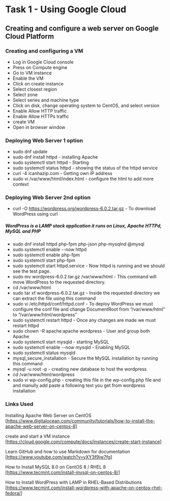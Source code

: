# Task 1 - Using Google Cloud
## Creating and configure a web server on Google Cloud Platform 

### Creating and configuring a VM
- Log in Google Cloud console 
- Press on Compute engine 
- Go to VM instance 
- Enable the VM
- Click on create instance 
- Select closest region 
- Select zone
- Select series and machine type
- Click on disk, change operating system to CentOS, and select version 
- Enable Allow HTTP traffic 
- Enable Allow HTTPs traffic 
- create VM 
- Open in browser window

### Deploying Web Server 1 option
- sudo dnf update
- sudo dnf install httpd - installing Apache 
- sudo systemctl start httpd - Starting 
- sudo systemctl status httpd - showing the status of the httpd service
- curl -4 icanhazip.com - Getting own IP address 
- sudo vi /var/www/html/index.html - configure the html to add more context

### Deploying Web Server 2nd option
- curl -O https://wordpress.org/wordpress-6.0.2.tar.gz - To download WordPress using curl 
##### WordPress is a LAMP stack application it runs on Linux, Apache HTTPd, MySQL and PHP
- sudo dnf install httpd php-fpm php-json php-mysqlnd @mysql
- sudo systemctl enable --now httpd
- sudo systemctl enable php-fpm
- sudo systemctl start php-fpm
- sudo systemctl start httpd.service - Now httpd is running and we should see the test page.
- sudo mv wordpress-6.0.2.tar.gz /var/www/html - This command will move WordPress to the requested directory.
- cd /var/www/html
- sudo tar xf wordpress-6.0.2.tar.gz - Inside the requested directory we can extract the file using this command
- sudo vi /etc/httpd/conf/httpd.conf - To deploy WordPress we must configure the conf file and change DocumentRoot from “/var/www/html” to “/var/www/html/wordpress”
- sudo systemctl restart httpd - Once any changes are made we must restart httpd
- sudo chown -R apache:apache wordpress - User and group both Apache 
- sudo systemctl start mysqld - starting MySQL
- sudo systemctl enable --now mysqld - Enabling MySQL
- sudo systemctl status mysqld
- mysql_secure_installation - Secure the MySQL installation by running this command
- mysql -u root -p - creating new database to host the wordpress
- cd /var/www/html/wordpress 
- sudo vi wp-config.php - creating this file in the wp-config.php file and and manully add paste a following text you get from wordpress installation


### Links Used 
Installing Apache Web Server on CentOS
[https://www.digitalocean.com/community/tutorials/how-to-install-the-apache-web-server-on-centos-8]

create and start a VM instance
[https://cloud.google.com/compute/docs/instances/create-start-instance] 

Learn GitHub and how to use Markdown for documentation
[https://www.youtube.com/watch?v=yXY3f9jw7fg]

How to Install MySQL 8.0 on CentOS 8 / RHEL 8 
[https://www.tecmint.com/install-mysql-on-centos-8/]

How to Install WordPress with LAMP in RHEL-Based Distributions [https://www.tecmint.com/install-wordpress-with-apache-on-centos-rhel-fedora/]